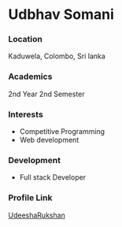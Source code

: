 # Udbhav Somani

### Location

Kaduwela, Colombo, Sri lanka

### Academics

2nd Year 2nd Semester

### Interests

- Competitive Programming
- Web development

### Development

- Full stack Developer

### Profile Link

[UdeeshaRukshan](https://github.com/UdeeshaRukshan)
